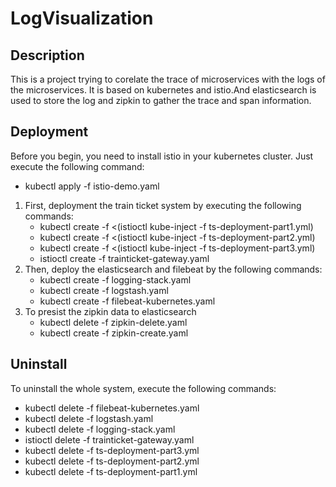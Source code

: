 # LogVisualization

## Description   
This is a project trying to corelate the trace of microservices with the logs of the microservices. It is based on kubernetes and istio.And elasticsearch is used to store the log and zipkin to gather the trace and span information.</p>

## Deployment     
Before you begin, you need to install istio in your kubernetes cluster. Just execute the following command:
* kubectl apply -f istio-demo.yaml

1. First, deployment the train ticket system by executing the following commands:
    * kubectl create -f <(istioctl kube-inject -f ts-deployment-part1.yml)
    * kubectl create -f <(istioctl kube-inject -f ts-deployment-part2.yml)
    * kubectl create -f <(istioctl kube-inject -f ts-deployment-part3.yml)
    * istioctl create -f trainticket-gateway.yaml
2. Then, deploy the elasticsearch and filebeat by the following commands:
    * kubectl create -f logging-stack.yaml
    * kubectl create -f logstash.yaml
    * kubectl create -f filebeat-kubernetes.yaml
3. To presist the zipkin data to elasticsearch
    * kubectl delete -f zipkin-delete.yaml
    * kubectl create -f zipkin-create.yaml
    
## Uninstall   
To uninstall the whole system, execute the following commands:
   *  kubectl delete -f filebeat-kubernetes.yaml
   *  kubectl delete -f logstash.yaml
   *  kubectl delete -f logging-stack.yaml
   *  istioctl delete -f trainticket-gateway.yaml
   *  kubectl delete -f ts-deployment-part3.yml
   *  kubectl delete -f ts-deployment-part2.yml
   *  kubectl delete -f ts-deployment-part1.yml